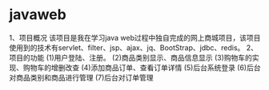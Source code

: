 # javaweb
1、项目概况 
    该项目是我在学习java web过程中独自完成的网上商城项目，该项目使用到的技术有servlet、filter、jsp、ajax、jq、BootStrap、jdbc、redis。
2、项目的功能
    (1)用户登陆、注册。
    (2)商品类别显示、商品信息显示
    (3)购物车的实现、购物车的增删改查
    (4)添加商品订单、查看订单详情
    (5)后台系统登录
    (6)后台对商品类别和商品进行管理
    (7)后台对订单管理
